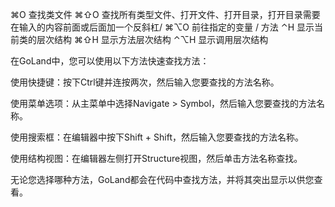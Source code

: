 ⌘O 查找类文件
⌘⇧O 查找所有类型文件、打开文件、打开目录，打开目录需要在输入的内容前面或后面加一个反斜杠/
⌘⌥O 前往指定的变量 / 方法
⌃H 显示当前类的层次结构
⌘⇧H 显示方法层次结构
⌃⌥H 显示调用层次结构


在GoLand中，您可以使用以下方法快速查找方法：

使用快捷键：按下Ctrl键并连按两次，然后输入您要查找的方法名称。

使用菜单选项：从主菜单中选择Navigate > Symbol，然后输入您要查找的方法名称。

使用搜索框：在编辑器中按下Shift + Shift，然后输入您要查找的方法名称。

使用结构视图：在编辑器左侧打开Structure视图，然后单击方法名称查找。

无论您选择哪种方法，GoLand都会在代码中查找方法，并将其突出显示以供您查看。


